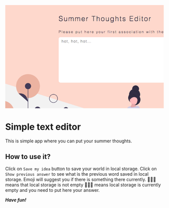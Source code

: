 ![cover](/src/assets/img/editor.png)

# Simple text editor

This is simple app where you can put your summer thoughts.

## How to use it?

Click on `Save my idea` button to save your world in local storage. 
Click on `Show previous answer` to see what is the previous word saved in local storage. </b>
Emoji will suggest you if there is something there currently.
💁🏼‍♀️ means that local storage is not empty</b>
🤷🏼‍♀️ means local storage is currently empty and you need to put here your answer.</b>

***Have fun!***


